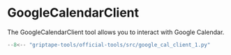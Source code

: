 # GoogleCalendarClient

The GoogleCalendarClient tool allows you to interact with Google Calendar.


```python
--8<-- "griptape-tools/official-tools/src/google_cal_client_1.py"
```
